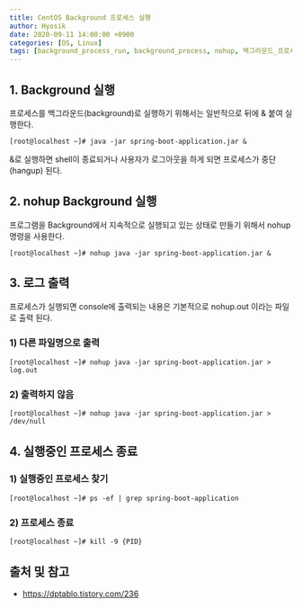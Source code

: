 ```yaml
---
title: CentOS Background 프로세스 실행
author: Hyosik
date: 2020-09-11 14:00:00 +0900
categories: [OS, Linux]
tags: [background_process_run, background_process, nohup, 백그라운드_프로세스_실행, 백그라운드_프로세스]
---
```


## 1. Background 실행
프로세스를 백그라운드(background)로 실행하기 위해서는 일반적으로 뒤에 & 붙여 실행한다.

```shell
[root@localhost ~]# java -jar spring-boot-application.jar &
```

&로 실행하면 shell이 종료되거나 사용자가 로그아웃을 하게 되면 프로세스가 중단(hangup) 된다.

## 2. nohup Background 실행
프로그램을 Background에서 지속적으로 실행되고 있는 상태로 만들기 위해서 nohup 명령을 사용한다.

```shell
[root@localhost ~]# nohup java -jar spring-boot-application.jar &
```

## 3. 로그 출력
프로세스가 실행되면 console에 출력되는 내용은 기본적으로 nohup.out 이라는 파일로 출력 된다.

### 1) 다른 파일명으로 출력

```shell
[root@localhost ~]# nohup java -jar spring-boot-application.jar > log.out
```

### 2) 출력하지 않음

```shell
[root@localhost ~]# nohup java -jar spring-boot-application.jar > /dev/null
```

## 4. 실행중인 프로세스 종료

### 1) 실행중인 프로세스 찾기

```shell
[root@localhost ~]# ps -ef | grep spring-boot-application
```

### 2) 프로세스 종료

```shell
[root@localhost ~]# kill -9 {PID}
```

## 출처 및 참고
* <https://dptablo.tistory.com/236>
